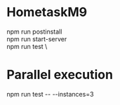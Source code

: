 # HometaskM9

npm run postinstall \
npm run start-server \
npm run test \
# Parallel execution
npm run test -- --instances=3